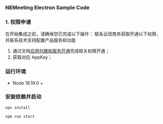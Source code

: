 
### NEMeeting Electron Sample Code

### 1. 权限申请

在开始集成之前，请确保您已完成以下操作：
联系云信商务获取开通以下权限，并联系技术支持配置产品服务和功能

1.  通过文档[应用创建和服务开通](https://github.com/netease-kit/documents/blob/main/%E4%B8%9A%E5%8A%A1%E7%BB%84%E4%BB%B6/%E4%BC%9A%E8%AE%AE%E7%BB%84%E4%BB%B6/%E5%BA%94%E7%94%A8%E5%88%9B%E5%BB%BA%E5%92%8C%E6%9C%8D%E5%8A%A1%E5%BC%80%E9%80%9A.md)完成相关权限开通；
2.  获取对应 AppKey；

### 运行环境

- Node 18.19.0 + 



### 安装依赖并启动


```
npn install

npm run start
```



